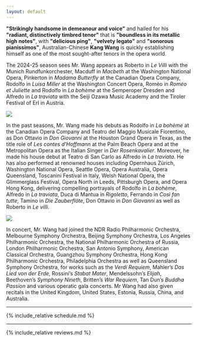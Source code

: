 ```yaml
---
layout: default
---
```


**"Strikingly handsome in demeanour and voice"** and hailed for his **"radiant, distinctively timbred tenor"** that is **"boundless in its metallic high notes"**, with **"delicious ping"**, **"velvety legato"** and **"sonorous pianissimos"**, Australian-Chinese **Kang Wang** is quickly establishing himself as one of the most sought-after tenors in the opera world.

The 2024-25 season sees Mr. Wang appears as Roberto in _Le Villi_ with the Munich Rundfunkorchester, Macduff in _Macbeth_ at the Washington National Opera, Pinkerton in _Madama Butterfly_ at the Canadian Opera Company, Rodolfo in _Luisa Miller_ at the Washington Concert Opera, Roméo in _Roméo et Juliette_ and Rodolfo in _La bohème_ at the Semperoper Dresden and Alfredo in _La traviata_ with the Seiji Ozawa Music Academy and the Tiroler Festival of Erl in Austria.

![](https://www.kangwangtenor.com/assets/img/inlinephoto_2.jpg)

In the past seasons, Mr. Wang made his debuts as Rodolfo in _La bohème_ at the Canadian Opera Company and Teatro del Maggio Musicale Fiorentino, as Don Ottavio in _Don Giovanni_ at the Houston Grand Opera in Texas, as the title role of _Les contes d’Hoffmann_ at the Palm Beach Opera and at the Metropolitan Opera as the Italian Singer in _Der Rosenkavalier_. Moreover, he made his house debut at Teatro di San Carlo as Alfredo in _La traviata_. He has also performed at renowned houses including Opernhaus Zürich, Washington National Opera, Seattle Opera, Opera Australia, Opera Queensland, Toscanini Festival in Italy, Welsh National Opera, the Glimmerglass Festival, Opera North in Leeds, Pittsburgh Opera, and Opera Hong Kong, delivering compelling portrayals of Rodolfo in _La bohème_, Alfredo in _La traviata_, Duca di Mantua in _Rigoletto_, Ferrando in _Così fan tutte_, Tamino in _Die Zauberflöte_, Don Ottavio in _Don Giovanni_ as well as Roberto in _Le villi_.

![](https://www.kangwangtenor.com/assets/img/inlinephoto_1.jpg)

In concert, Mr. Wang had joined the NDR Radio Philharmonic Orchestra, Melbourne Symphony Orchestra, Beijing Symphony Orchestra, Los Angeles Philharmonic Orchestra, the National Philharmonic Orchestra of Russia, London Philharmonic Orchestra, San Antonio Symphony, American Classical Orchestra, Guangzhou Symphony Orchestra, Hong Kong Philharmonic Orchestra, Philadelphia Orchestra as well as Queensland Symphony Orchestra, for works such as the _Verdi Requiem_, Mahler’s _Das Lied von der Erde_, Rossini’s _Stabat Mater_, Mendelssohn’s _Elijah_, Beethoven’s _Symphony Nineth_, Britten’s _War Requiem_, Tan Dun’s _Buddha Passion_ and various operatic gala concerts. Mr Wang had also given recitals in the United Kingdom, United States, Estonia, Russia, China, and Australia.

<hr>

{% include_relative schedule.md %}

<hr>

{% include_relative reviews.md %}
